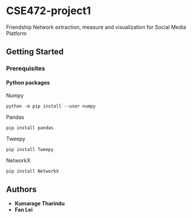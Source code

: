 # CSE472-project1
Friendship Network extraction, measure and visualization for Social Media Platform

## Getting Started

### Prerequisites

#### Python packages

Numpy
```
python -m pip install --user numpy
```
Pandas
```
pip install pandas
```
Tweepy
```
pip install Tweepy
```
NetworkX
```
pip install NetworkX
```
## Authors

* **Kumarage Tharindu**
* **Fan Lei**


